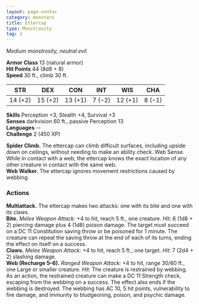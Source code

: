 ```yaml
---
layout: page-nontoc
category: monsters
title: Ettercap
type: Monstrosity
tag: 2
---
```

_Medium monstrosity, neutral evil_

**Armor Class** 13 (natural armor)    
**Hit Points** 44 (8d8 + 8)    
**Speed** 30 ft., climb 30 ft. 

| STR     | DEX     | CON     | INT     | WIS     | CHA     |
|---------|---------|---------|---------|---------|---------|
| 14 (+2) | 15 (+2) | 13 (+1) | 7 (−2) | 12 (+1) | 8 (−1) |

**Skills** Perception +3, Stealth +4, Survival +3    
**Senses** darkvision 60 ft., passive Perception 13    
**Languages** --    
**Challenge** 2 (450 XP) 

**Spider Climb.** The ettercap can climb difficult surfaces, including upside down on ceilings, without needing to make an ability check. Web Sense. While in contact with a web, the ettercap knows the exact location of any other creature in contact with the same web.    
**Web Walker.** The ettercap ignores movement restrictions caused by webbing. 

### Actions 
**Multiattack.** The ettercap makes two attacks: one with its bite and one with its claws.    
**Bite.** _Melee Weapon Attack:_ +4 to hit, reach 5 ft., one creature. _Hit:_ 6 (1d8 + 2) piercing damage plus 4 (1d8) poison damage. The target must succeed on a DC 11 Constitution saving throw or be poisoned for 1 minute. The creature can repeat the saving throw at the end of each of its turns, ending the effect on itself on a success.    
**Claws.** _Melee Weapon Attack:_ +4 to hit, reach 5 ft., one target. _Hit:_ 7 (2d4 + 2) slashing damage.    
**Web (Recharge 5–6).** _Ranged Weapon Attack:_ +4 to hit, range 30/60 ft., one Large or smaller creature. _Hit:_ The creature is restrained by webbing. As an action, the restrained creature can make a DC 11 Strength check, escaping from the webbing on a success. The effect also ends if the webbing is destroyed. The webbing has AC 10, 5 hit points, vulnerability to fire damage, and immunity to bludgeoning, poison, and psychic damage.